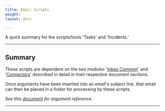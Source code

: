 ```yaml
---
title: Email Scripts
weight: 
layout: docs

---
```

A quick summary for the scripts/tools 'Tasks' and 'Incidents.'

<hr />

## Summary

These scripts are dependent on the two modules '[Inbox Common](/docs/inbox-common-module/)' and '[Connectors](/docs/connectors/)' described in detail in their respective document sections. 

Once arguments have been inserted into an email's subject line, that email can then be placed in a folder for processing by these scripts.

_See this_ [_document_]() _for argument reference._

<hr />